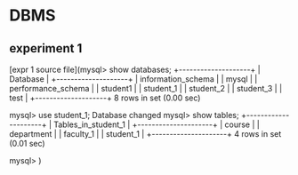 # DBMS
## experiment 1
[expr 1 source file](mysql> show databases;
+--------------------+
| Database           |
+--------------------+
| information_schema |
| mysql              |
| performance_schema |
| student1           |
| student_1          |
| student_2          |
| student_3          |
| test               |
+--------------------+
8 rows in set (0.00 sec)

mysql> use student_1;
Database changed
mysql> show tables;
+---------------------+
| Tables_in_student_1 |
+---------------------+
| course              |
| department          |
| faculty_1           |
| student_1           |
+---------------------+
4 rows in set (0.01 sec)

mysql>
)
